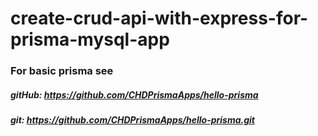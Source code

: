# create-crud-api-with-express-for-prisma-mysql-app

### For basic prisma see 
##### gitHub: https://github.com/CHDPrismaApps/hello-prisma
##### git: https://github.com/CHDPrismaApps/hello-prisma.git
